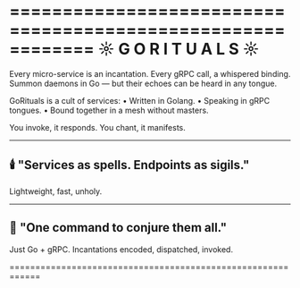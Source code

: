 ============================================================
                  ☼ G O R I T U A L S ☼
============================================================

Every micro-service is an incantation.
Every gRPC call, a whispered binding.
Summon daemons in Go — but their echoes 
can be heard in any tongue.

   GoRituals is a cult of services:
   • Written in Golang.
   • Speaking in gRPC tongues.
   • Bound together in a mesh without masters.

You invoke, it responds.
You chant, it manifests.

------------------------------------------------------------
 🕯️ "Services as spells. Endpoints as sigils."
------------------------------------------------------------
Lightweight, fast, unholy.

------------------------------------------------------------
 🐚 "One command to conjure them all."
------------------------------------------------------------
Just Go + gRPC.
Incantations encoded, dispatched, invoked.

============================================================
